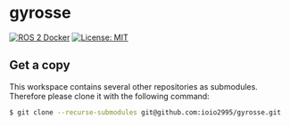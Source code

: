 # gyrosse
[![ROS 2 Docker](https://github.com/ioio2995/gyrosse/actions/workflows/build-ros2.yml/badge.svg)](https://github.com/ioio2995/gyrosse/actions/workflows/build-ros2.yml) [![License: MIT](https://img.shields.io/badge/License-MIT-yellow.svg)](https://opensource.org/licenses/MIT)

## Get a copy

This workspace contains several other repositories as submodules. Therefore please clone it with the following command:

```bash
$ git clone --recurse-submodules git@github.com:ioio2995/gyrosse.git
```
